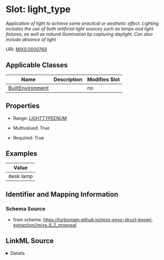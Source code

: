 # Slot: light_type


_Application of light to achieve some practical or aesthetic effect. Lighting includes the use of both artificial light sources such as lamps and light fixtures, as well as natural illumination by capturing daylight. Can also include absence of light_



URI: [MIXS:0000769](https://w3id.org/mixs/0000769)



<!-- no inheritance hierarchy -->




## Applicable Classes

| Name | Description | Modifies Slot |
| --- | --- | --- |
[BuiltEnvironment](BuiltEnvironment.md) |  |  no  |







## Properties

* Range: [LIGHTTYPEENUM](LIGHTTYPEENUM.md)

* Multivalued: True

* Required: True






## Examples

| Value |
| --- |
| desk lamp |

## Identifier and Mapping Information







### Schema Source


* from schema: https://turbomam.github.io/mixs-envo-struct-knowl-extraction//mixs_6_2_proposal




## LinkML Source

<details>
```yaml
name: light_type
description: Application of light to achieve some practical or aesthetic effect. Lighting
  includes the use of both artificial light sources such as lamps and light fixtures,
  as well as natural illumination by capturing daylight. Can also include absence
  of light
title: light type
notes:
- light
- type
examples:
- value: desk lamp
from_schema: https://turbomam.github.io/mixs-envo-struct-knowl-extraction//mixs_6_2_proposal
rank: 1000
slot_uri: MIXS:0000769
multivalued: true
alias: light_type
domain_of:
- BuiltEnvironment
range: LIGHT_TYPE_ENUM
required: true

```
</details>